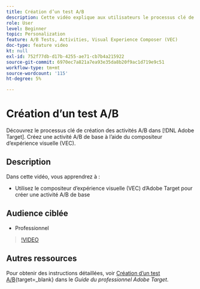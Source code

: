 ```yaml
---
title: Création d’un test A/B
description: Cette vidéo explique aux utilisateurs le processus clé de création des activités A/B dans Adobe Target. Regardez cette vidéo pour savoir comment créer une activité A/B de base à l’aide du compositeur d’expérience visuelle (VEC).
role: User
level: Beginner
topic: Personalization
feature: A/B Tests, Activities, Visual Experience Composer (VEC)
doc-type: feature video
kt: null
exl-id: 752f77db-d17b-4255-ae71-cb7b4a215922
source-git-commit: 6970ec7a821a7ea93e35da8b20f9ac1d719e9c51
workflow-type: tm+mt
source-wordcount: '115'
ht-degree: 5%

---
```


# Création d’un test A/B

Découvrez le processus clé de création des activités A/B dans [!DNL Adobe Target]. Créez une activité A/B de base à l’aide du compositeur d’expérience visuelle (VEC).

## Description

Dans cette vidéo, vous apprendrez à :

* Utilisez le compositeur d’expérience visuelle (VEC) d’Adobe Target pour créer une activité A/B de base

## Audience ciblée

* Professionnel

>[!VIDEO](https://video.tv.adobe.com/v/17391/?quality=12)

## Autres ressources

Pour obtenir des instructions détaillées, voir [Création d’un test A/B](https://experienceleague.adobe.com/docs/target/using/activities/abtest/create/test-create-ab.html){target=_blank} dans le *Guide du professionnel Adobe Target*.
